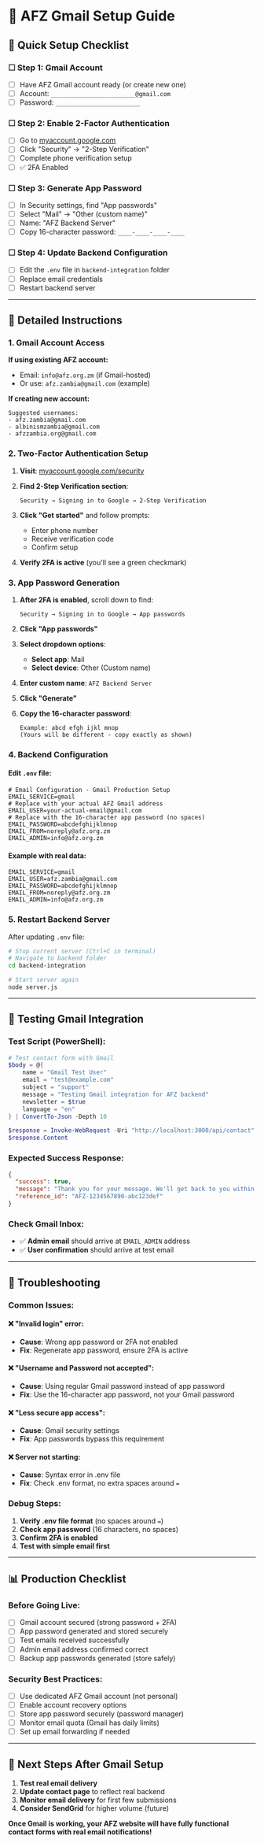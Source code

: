 # 📧 AFZ Gmail Setup Guide

## 🎯 Quick Setup Checklist

### ☐ Step 1: Gmail Account
- [ ] Have AFZ Gmail account ready (or create new one)
- [ ] Account: `________________________@gmail.com`
- [ ] Password: `________________________`

### ☐ Step 2: Enable 2-Factor Authentication
- [ ] Go to [myaccount.google.com](https://myaccount.google.com)
- [ ] Click "Security" → "2-Step Verification"
- [ ] Complete phone verification setup
- [ ] ✅ 2FA Enabled

### ☐ Step 3: Generate App Password
- [ ] In Security settings, find "App passwords"
- [ ] Select "Mail" → "Other (custom name)"
- [ ] Name: "AFZ Backend Server"
- [ ] Copy 16-character password: `____-____-____-____`

### ☐ Step 4: Update Backend Configuration
- [ ] Edit the `.env` file in `backend-integration` folder
- [ ] Replace email credentials
- [ ] Restart backend server

---

## 📝 Detailed Instructions

### 1. Gmail Account Access

**If using existing AFZ account:**
- Email: `info@afz.org.zm` (if Gmail-hosted)
- Or use: `afz.zambia@gmail.com` (example)

**If creating new account:**
```
Suggested usernames:
- afz.zambia@gmail.com
- albinismzambia@gmail.com  
- afzzambia.org@gmail.com
```

### 2. Two-Factor Authentication Setup

1. **Visit**: [myaccount.google.com/security](https://myaccount.google.com/security)

2. **Find 2-Step Verification section**:
   ```
   Security → Signing in to Google → 2-Step Verification
   ```

3. **Click "Get started"** and follow prompts:
   - Enter phone number
   - Receive verification code
   - Confirm setup

4. **Verify 2FA is active** (you'll see a green checkmark)

### 3. App Password Generation

1. **After 2FA is enabled**, scroll down to find:
   ```
   Security → Signing in to Google → App passwords
   ```

2. **Click "App passwords"**

3. **Select dropdown options**:
   - **Select app**: Mail
   - **Select device**: Other (Custom name)

4. **Enter custom name**: `AFZ Backend Server`

5. **Click "Generate"**

6. **Copy the 16-character password**:
   ```
   Example: abcd efgh ijkl mnop
   (Yours will be different - copy exactly as shown)
   ```

### 4. Backend Configuration

#### Edit `.env` file:
```env
# Email Configuration - Gmail Production Setup
EMAIL_SERVICE=gmail
# Replace with your actual AFZ Gmail address
EMAIL_USER=your-actual-email@gmail.com
# Replace with the 16-character app password (no spaces)
EMAIL_PASSWORD=abcdefghijklmnop
EMAIL_FROM=noreply@afz.org.zm
EMAIL_ADMIN=info@afz.org.zm
```

#### Example with real data:
```env
EMAIL_SERVICE=gmail
EMAIL_USER=afz.zambia@gmail.com
EMAIL_PASSWORD=abcdefghijklmnop
EMAIL_FROM=noreply@afz.org.zm
EMAIL_ADMIN=info@afz.org.zm
```

### 5. Restart Backend Server

After updating `.env` file:

```bash
# Stop current server (Ctrl+C in terminal)
# Navigate to backend folder
cd backend-integration

# Start server again
node server.js
```

---

## 🧪 Testing Gmail Integration

### Test Script (PowerShell):
```powershell
# Test contact form with Gmail
$body = @{
    name = "Gmail Test User"
    email = "test@example.com"
    subject = "support"
    message = "Testing Gmail integration for AFZ backend"
    newsletter = $true
    language = "en"
} | ConvertTo-Json -Depth 10

$response = Invoke-WebRequest -Uri "http://localhost:3000/api/contact" -Method POST -Body $body -ContentType "application/json"
$response.Content
```

### Expected Success Response:
```json
{
  "success": true,
  "message": "Thank you for your message. We'll get back to you within 24 hours.",
  "reference_id": "AFZ-1234567890-abc123def"
}
```

### Check Gmail Inbox:
- ✅ **Admin email** should arrive at `EMAIL_ADMIN` address
- ✅ **User confirmation** should arrive at test email

---

## 🔧 Troubleshooting

### Common Issues:

#### ❌ "Invalid login" error:
- **Cause**: Wrong app password or 2FA not enabled
- **Fix**: Regenerate app password, ensure 2FA is active

#### ❌ "Username and Password not accepted":
- **Cause**: Using regular Gmail password instead of app password
- **Fix**: Use the 16-character app password, not your Gmail password

#### ❌ "Less secure app access":
- **Cause**: Gmail security settings
- **Fix**: App passwords bypass this requirement

#### ❌ Server not starting:
- **Cause**: Syntax error in .env file
- **Fix**: Check .env format, no extra spaces around `=`

### Debug Steps:
1. **Verify .env file format** (no spaces around `=`)
2. **Check app password** (16 characters, no spaces)
3. **Confirm 2FA is enabled**
4. **Test with simple email first**

---

## 📊 Production Checklist

### Before Going Live:
- [ ] Gmail account secured (strong password + 2FA)
- [ ] App password generated and stored securely
- [ ] Test emails received successfully
- [ ] Admin email address confirmed correct
- [ ] Backup app passwords generated (store safely)

### Security Best Practices:
- [ ] Use dedicated AFZ Gmail account (not personal)
- [ ] Enable account recovery options
- [ ] Store app password securely (password manager)
- [ ] Monitor email quota (Gmail has daily limits)
- [ ] Set up email forwarding if needed

---

## 🎉 Next Steps After Gmail Setup

1. **Test real email delivery**
2. **Update contact page** to reflect real backend
3. **Monitor email delivery** for first few submissions
4. **Consider SendGrid** for higher volume (future)

**Once Gmail is working, your AFZ website will have fully functional contact forms with real email notifications!**